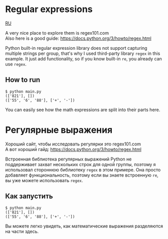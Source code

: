 # Regular expressions

[RU](#регулярнеы-выражения)

A very nice place to explore them is regex101.com  
Also here is a good guide: https://docs.python.org/3/howto/regex.html  

Python built-in regular expression library does not support capturing multiple strings per group,
that's why I used third-party library `regex` in this example. It just add functionality,
so if you know built-in `re`, you already can use `regex`.

## How to run

```console
$ python main.py
(['821'], [])
(['55', '6', '88'], ['+', '-'])
```

You can easily see how the math expressions are split into their parts here.

# Регулярные выражения

Хороший сайт, чтобы исследовать регулярки это regex101.com  
А вот хороший гайд: https://docs.python.org/3/howto/regex.html  

Встроенная библиотека регулярных выражений Python не поддерживает захват нескольких строк для одной группы,
поэтому я использовал стороннюю библиотеку `regex` в этом примере. Она просто добавляет функциональность,
поэтому если вы знаете встроенную `re`, вы уже можете использовать `regex`.

## Как запустить

```console
$ python main.py
(['821'], [])
(['55', '6', '88'], ['+', '-'])
```

Вы можете легко увидеть, как математические выражения разделяются на части здесь.
